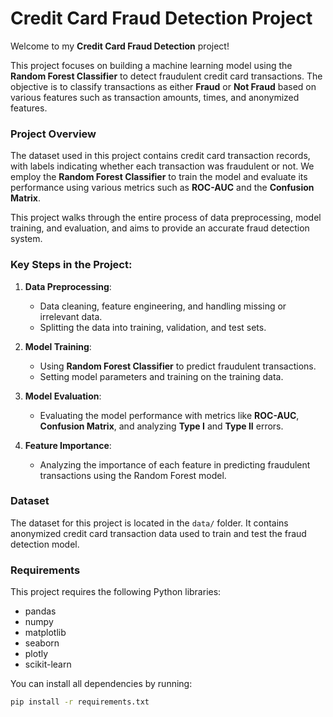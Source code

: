 # Credit Card Fraud Detection Project

Welcome to my **Credit Card Fraud Detection** project!

This project focuses on building a machine learning model using the **Random Forest Classifier** to detect fraudulent credit card transactions. The objective is to classify transactions as either **Fraud** or **Not Fraud** based on various features such as transaction amounts, times, and anonymized features.

### Project Overview

The dataset used in this project contains credit card transaction records, with labels indicating whether each transaction was fraudulent or not. We employ the **Random Forest Classifier** to train the model and evaluate its performance using various metrics such as **ROC-AUC** and the **Confusion Matrix**.

This project walks through the entire process of data preprocessing, model training, and evaluation, and aims to provide an accurate fraud detection system.

### Key Steps in the Project:

1. **Data Preprocessing**: 
   - Data cleaning, feature engineering, and handling missing or irrelevant data.
   - Splitting the data into training, validation, and test sets.

2. **Model Training**: 
   - Using **Random Forest Classifier** to predict fraudulent transactions.
   - Setting model parameters and training on the training data.

3. **Model Evaluation**:
   - Evaluating the model performance with metrics like **ROC-AUC**, **Confusion Matrix**, and analyzing **Type I** and **Type II** errors.

4. **Feature Importance**:
   - Analyzing the importance of each feature in predicting fraudulent transactions using the Random Forest model.

### Dataset

The dataset for this project is located in the `data/` folder. It contains anonymized credit card transaction data used to train and test the fraud detection model.

### Requirements

This project requires the following Python libraries:
- pandas
- numpy
- matplotlib
- seaborn
- plotly
- scikit-learn

You can install all dependencies by running:

```bash
pip install -r requirements.txt
